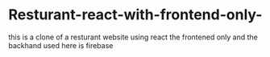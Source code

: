 # Resturant-react-with-frontend-only-
this is a clone of a resturant website using react the frontened only and the backhand used here is firebase
